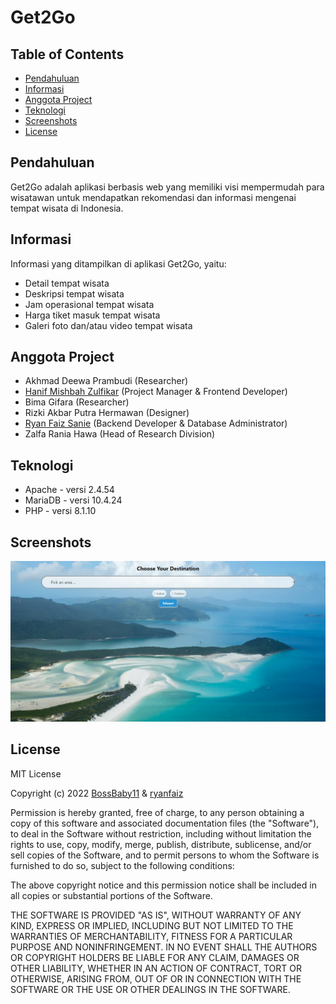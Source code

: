 # Get2Go

## Table of Contents
* [Pendahuluan](#pendahuluan)
* [Informasi](#informasi)
* [Anggota Project](#anggota-project)
* [Teknologi](#teknologi)
* [Screenshots](#screenshots)
* [License](#license)

## Pendahuluan
Get2Go adalah aplikasi berbasis web yang memiliki visi mempermudah para wisatawan untuk mendapatkan rekomendasi dan informasi mengenai tempat wisata di Indonesia.

## Informasi
Informasi yang ditampilkan di aplikasi Get2Go, yaitu:
- Detail tempat wisata
- Deskripsi tempat wisata
- Jam operasional tempat wisata
- Harga tiket masuk tempat wisata
- Galeri foto dan/atau video tempat wisata

## Anggota Project
- Akhmad Deewa Prambudi (Researcher)
- [Hanif Mishbah Zulfikar](https://github.com/BossBaby11) (Project Manager & Frontend Developer)
- Bima Gifara (Researcher)
- Rizki Akbar Putra Hermawan (Designer)
- [Ryan Faiz Sanie](https://github.com/ryanfaiz) (Backend Developer & Database Administrator)
- Zalfa Rania Hawa (Head of Research Division)

## Teknologi
- Apache - versi 2.4.54
- MariaDB - versi 10.4.24
- PHP - versi 8.1.10

## Screenshots
![Home Page](./img/ss/home.webp)

## License
MIT License

Copyright (c) 2022 [BossBaby11](https://github.com/BossBaby11) & [ryanfaiz](https://github.com/ryanfaiz)

Permission is hereby granted, free of charge, to any person obtaining a copy of this software and associated documentation files (the "Software"), to deal in the Software without restriction, including without limitation the rights to use, copy, modify, merge, publish, distribute, sublicense, and/or sell copies of the Software, and to permit persons to whom the Software is furnished to do so, subject to the following conditions:

The above copyright notice and this permission notice shall be included in all copies or substantial portions of the Software.

THE SOFTWARE IS PROVIDED "AS IS", WITHOUT WARRANTY OF ANY KIND, EXPRESS OR IMPLIED, INCLUDING BUT NOT LIMITED TO THE WARRANTIES OF MERCHANTABILITY, FITNESS FOR A PARTICULAR PURPOSE AND NONINFRINGEMENT. IN NO EVENT SHALL THE AUTHORS OR COPYRIGHT HOLDERS BE LIABLE FOR ANY CLAIM, DAMAGES OR OTHER LIABILITY, WHETHER IN AN ACTION OF CONTRACT, TORT OR OTHERWISE, ARISING FROM, OUT OF OR IN CONNECTION WITH THE SOFTWARE OR THE USE OR OTHER DEALINGS IN THE SOFTWARE.
